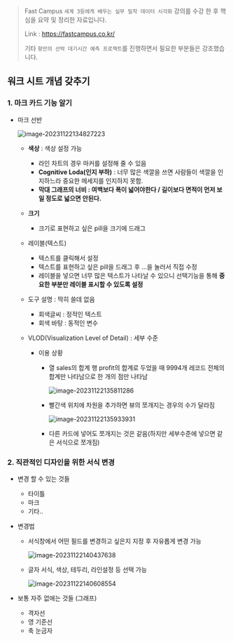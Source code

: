 > Fast Campus `세계 3등에게 배우는 실무 밀착 데이터 시각화` 강의를 수강 한 후 핵심을 요약 및 정리한 자료입니다.
>
> Link : https://fastcampus.co.kr/
>
> 기타 `항만의 선박 대기시간 예측 프로젝트`를 진행하면서 필요한 부분들은 강조했습니다.



## 워크 시트 개념 갖추기

### 1. 마크 카드 기능 알기

* 마크 선반

  ![image-20231122134827223](C:\Users\123\AppData\Roaming\Typora\typora-user-images\image-20231122134827223.png)

  * **색상** : 색상 설정 가능

    * 라인 차트의 경우 마커를 설정해 줄 수 있음
    * **Cognitive Loda(인지 부하)** : 너무 많은 색깔을 쓰면 사람들이 색깔을 인지하느라 중요한 메세지를 인지하지 못함.
    * **막대 그래프의 너비 : 여백보다 폭이 넓어야한다 / 길이보다 면적이 먼저 보일 정도로 넓으면 안된다.**

  * **크기**

    * 크기로 표현하고 싶은 pill을 크기에 드래그

  * 레이블(텍스트) 

    * 텍스트를 클릭해서 설정
    * 텍스트를 표현하고 싶은 pill을 드래그 후 ...을 눌러서 직접 수정
    * 레이블을 넣으면 너무 많은 텍스트가 나타날 수 있으니 선택기능을 통해 **중요한 부분만 레이블 표시할 수 있도록 설정**

  * 도구 설명 : 딱히 쓸데 없음

    * 회색글씨 : 정적인 텍스트
    * 회색 바탕 : 동적인 변수

  * VLOD(Visualization Level of Detail) : 세부 수준

    * 이용 상황

      * 열 sales의 합계 행 profit의 합계로 두었을 때 9994개 레코드 전체의 합계만 나타남으로 한 개의 점만 나타남

        ![image-20231122135811286](C:\Users\123\AppData\Roaming\Typora\typora-user-images\image-20231122135811286.png)

      * 빨간색 위치에 차원을 추가하면 뷰의 쪼개지는 경우의 수가 달라짐

        ![image-20231122135933931](C:\Users\123\AppData\Roaming\Typora\typora-user-images\image-20231122135933931.png)

      * 다른 카드에 넣어도 쪼개지는 것은 같음(하지만 세부수준에 넣으면 같은 서식으로 쪼개짐)

### 2. 직관적인 디자인을 위한 서식 변경

* 변경 할 수 있는 것들

  * 타이틀
  * 마크
  * 기타..

* 변경법

  * 서식창에서 어떤 필드를 변경하고 싶은지 지정 후 자유롭게 변경 가능

    ![image-20231122140437638](C:\Users\123\AppData\Roaming\Typora\typora-user-images\image-20231122140437638.png)

    

  * 글자 서식, 색상, 테두리, 라인설정 등 선택 가능

    ![image-20231122140608554](C:\Users\123\AppData\Roaming\Typora\typora-user-images\image-20231122140608554.png)

* 보통 자주 없애는 것들 (그래프)

  * 격자선
  * 영 기준선
  * 축 눈금자